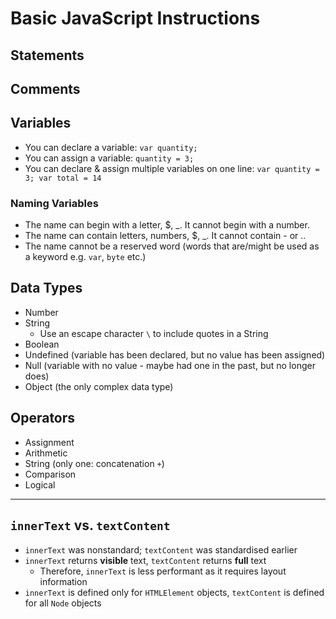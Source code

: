# Basic JavaScript Instructions

## Statements

## Comments

## Variables

- You can declare a variable: `var quantity;`
- You can assign a variable: `quantity = 3;`
- You can declare & assign multiple variables on one line: `var quantity = 3; var total = 14`

### Naming Variables

- The name can begin with a letter, \$, \_. It cannot begin with a number.
- The name can contain letters, numbers, \$, \_. It cannot contain - or ..
- The name cannot be a reserved word (words that are/might be used as a keyword e.g. `var`, `byte` etc.)

## Data Types

- Number
- String
  - Use an escape character `\` to include quotes in a String
- Boolean
- Undefined (variable has been declared, but no value has been assigned)
- Null (variable with no value - maybe had one in the past, but no longer does)
- Object (the only complex data type)

## Operators

- Assignment
- Arithmetic
- String (only one: concatenation `+`)
- Comparison
- Logical

---

## `innerText` vs. `textContent`

- `innerText` was nonstandard; `textContent` was standardised earlier
- `innerText` returns **visible** text, `textContent` returns **full** text
  - Therefore, `innerText` is less performant as it requires layout information
- `innerText` is defined only for `HTMLElement` objects, `textContent` is defined for all `Node` objects
